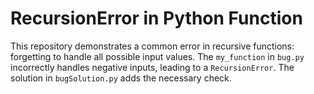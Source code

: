 # RecursionError in Python Function
This repository demonstrates a common error in recursive functions: forgetting to handle all possible input values.  The `my_function` in `bug.py` incorrectly handles negative inputs, leading to a `RecursionError`.  The solution in `bugSolution.py` adds the necessary check.